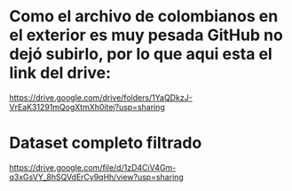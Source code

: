 # Como el archivo de colombianos en el exterior es muy pesada GitHub no dejó subirlo, por lo que aqui esta el link del drive: 
https://drive.google.com/drive/folders/1YaQDkzJ-VrEaK31291mQogXtmXh0itej?usp=sharing
# Dataset completo filtrado
https://drive.google.com/file/d/1zD4CiV4Gm-q3xGsVY_8hSQVdErCy9qHh/view?usp=sharing
